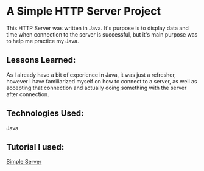 # A Simple HTTP Server Project
This HTTP Server was written in Java. It's purpose is to display data and time when connection to the server is successful,
but it's main purpose was to help me practice my Java.

## Lessons Learned:
As I already have a bit of experience in Java, it was just a refresher, however I have familiarized myself
on how to connect to a server, as well as accepting that connection and actually doing something with the 
server after connection.

## Technologies Used:
Java

## Tutorial I used:
[Simple Server](https://javarevisited.blogspot.com/2015/06/how-to-create-http-server-in-java-serversocket-example.html)
